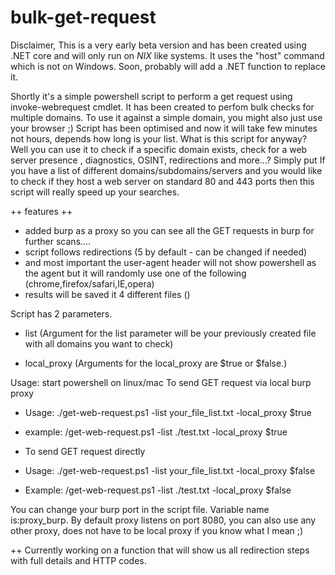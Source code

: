 # bulk-get-request

Disclaimer, This is a very early beta version and has been created using .NET core and will only run on *NIX* like systems.
It uses the "host" command which is not on Windows. Soon, probably will add a .NET function to replace it.

Shortly it's a simple powershell script to perform a get request using invoke-webrequest cmdlet.
It has been created to perfom bulk checks for multiple domains. To use it against a simple domain, you might also just use your browser ;)
Script has been optimised and now it will take few minutes not hours, depends how long is your list.
What is this script for anyway?
Well you can use it to check if a specific domain exists, check for a web server presence , diagnostics, OSINT, redirections and more...?
Simply put If you have a list of different domains/subdomains/servers and you would like to check if they host a web server on standard 80 and 443 ports then this script will really speed up your searches.

++ features ++
- added burp as a proxy so you can see all the GET requests in burp for further scans....
- script follows redirections (5 by default - can be changed if needed)
- and most important the user-agent header will not show powershell as the agent but it will randomly use one of the following (chrome,firefox/safari,IE,opera)
- results will be saved it 4 different files ()

Script has 2 parameters.
- list (Argument for the list parameter will be your previously created file with all domains you want to check)

- local_proxy (Arguments for the local_proxy are $true or $false.)

Usage:
start powershell on linux/mac
To send GET request via local burp proxy
-    Usage: ./get-web-request.ps1 -list your_file_list.txt -local_proxy $true 
-    example: /get-web-request.ps1 -list ./test.txt -local_proxy $true
   
-    To send GET request directly
-    Usage: ./get-web-request.ps1 -list your_file_list.txt -local_proxy $false
-    Example: /get-web-request.ps1 -list ./test.txt -local_proxy $false

   You can change your burp port in the script file. Variable name is:proxy_burp.
   By default proxy listens on port 8080, you can also use any other proxy, does not have to be local proxy if you know what I mean ;)
  
++ Currently working on a function that will show us all redirection steps with full details and HTTP codes.


